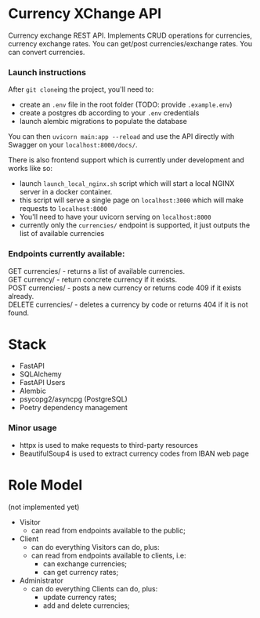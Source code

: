 # Currency XChange API

Currency exchange REST API.
Implements CRUD operations for currencies, currency exchange rates. You can get/post
currencies/exchange rates. You can convert currencies.

### Launch instructions
After `git clone`ing the project, you'll need to:
- create an `.env` file in the root folder (TODO: provide `.example.env`)
- create a postgres db according to your `.env` credentials
- launch alembic migrations to populate the database

You can then `uvicorn main:app --reload` and use 
the API directly with Swagger on your `localhost:8000/docs/`.

There is also frontend support which is currently under development and works like so:
- launch `launch_local_nginx.sh` script which will start a local NGINX server in a docker container.
- this script will serve a single page on `localhost:3000` which will make requests to `localhost:8000`
- You'll need to have your uvicorn serving on `localhost:8000`
- currently only the `currencies/` endpoint is supported, it just outputs the list of available currencies



### Endpoints currently available:  

GET currencies/ - returns a list of available currencies.  
GET currency/<currency code> - return concrete currency if it exists.  
POST currencies/ - posts a new currency or returns code 409 if it exists already.  
DELETE currencies/ - deletes a currency by code or returns 404 if it is not found.

# Stack

* FastAPI
* SQLAlchemy
* FastAPI Users
* Alembic
* psycopg2/asyncpg (PostgreSQL)
* Poetry dependency management

###  Minor usage
* httpx is used to make requests to third-party resources
* BeautifulSoup4 is used to extract currency codes from IBAN web page

# Role Model
(not implemented yet)

* Visitor
    - can read from endpoints available to the public;
* Client
    - can do everything Visitors can do, plus:
    - can read from endpoints available to clients, i.e:
        - can exchange currencies;
        - can get currency rates;
* Administrator
    - can do everything Clients can do, plus:
        - update currency rates;
        - add and delete currencies;
  
